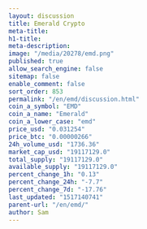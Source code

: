 ```yaml
---
layout: discussion
title: Emerald Crypto
meta-title: 
h1-title: 
meta-description: 
image: "/media/20278/emd.png"
published: true
allow_search_engine: false
sitemap: false
enable_comment: false
sort_order: 853
permalink: "/en/emd/discussion.html"
coin_a_symbol: "EMD"
coin_a_name: "Emerald"
coin_a_lower_case: "emd"
price_usd: "0.031254"
price_btc: "0.00000266"
24h_volume_usd: "1736.36"
market_cap_usd: "19117129.0"
total_supply: "19117129.0"
available_supply: "19117129.0"
percent_change_1h: "0.13"
percent_change_24h: "-7.7"
percent_change_7d: "-17.76"
last_updated: "1517140741"
parent-url: "/en/emd/"
author: Sam
---
```


